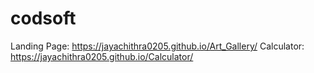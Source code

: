 # codsoft
 Landing Page: https://jayachithra0205.github.io/Art_Gallery/
  Calculator: https://jayachithra0205.github.io/Calculator/
